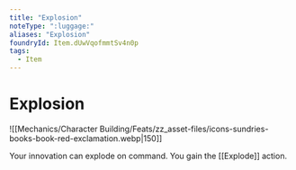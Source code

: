 ```yaml
---
title: "Explosion"
noteType: ":luggage:"
aliases: "Explosion"
foundryId: Item.dUwVqofmmtSv4n0p
tags:
  - Item
---
```


# Explosion
![[Mechanics/Character Building/Feats/zz_asset-files/icons-sundries-books-book-red-exclamation.webp|150]]

Your innovation can explode on command. You gain the [[Explode]] action.
